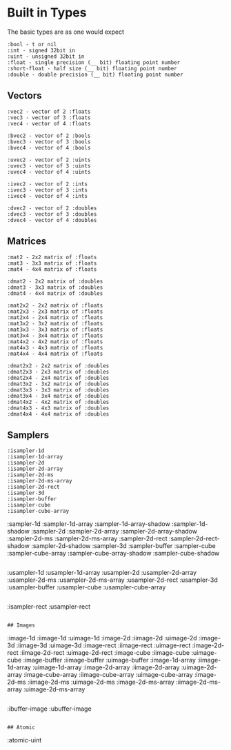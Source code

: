 # Built in Types

The basic types are as one would expect

```
:bool - t or nil
:int - signed 32bit in
:uint - unsigned 32bit in
:float - single precision (__ bit) floating point number
:short-float - half size (__ bit) floating point number
:double - double precision (__ bit) floating point number
```

## Vectors

```
:vec2 - vector of 2 :floats
:vec3 - vector of 3 :floats
:vec4 - vector of 4 :floats
```

```
:bvec2 - vector of 2 :bools
:bvec3 - vector of 3 :bools
:bvec4 - vector of 4 :bools
```

```
:uvec2 - vector of 2 :uints
:uvec3 - vector of 3 :uints
:uvec4 - vector of 4 :uints
```

```
:ivec2 - vector of 2 :ints
:ivec3 - vector of 3 :ints
:ivec4 - vector of 4 :ints
```

```
:dvec2 - vector of 2 :doubles
:dvec3 - vector of 3 :doubles
:dvec4 - vector of 4 :doubles
```

## Matrices

```
:mat2 - 2x2 matrix of :floats
:mat3 - 3x3 matrix of :floats
:mat4 - 4x4 matrix of :floats
```

```
:dmat2 - 2x2 matrix of :doubles
:dmat3 - 3x3 matrix of :doubles
:dmat4 - 4x4 matrix of :doubles
```

```
:mat2x2 - 2x2 matrix of :floats
:mat2x3 - 2x3 matrix of :floats
:mat2x4 - 2x4 matrix of :floats
:mat3x2 - 3x2 matrix of :floats
:mat3x3 - 3x3 matrix of :floats
:mat3x4 - 3x4 matrix of :floats
:mat4x2 - 4x2 matrix of :floats
:mat4x3 - 4x3 matrix of :floats
:mat4x4 - 4x4 matrix of :floats
```

```
:dmat2x2 - 2x2 matrix of :doubles
:dmat2x3 - 2x3 matrix of :doubles
:dmat2x4 - 2x4 matrix of :doubles
:dmat3x2 - 3x2 matrix of :doubles
:dmat3x3 - 3x3 matrix of :doubles
:dmat3x4 - 3x4 matrix of :doubles
:dmat4x2 - 4x2 matrix of :doubles
:dmat4x3 - 4x3 matrix of :doubles
:dmat4x4 - 4x4 matrix of :doubles
```


## Samplers

```
:isampler-1d
:isampler-1d-array
:isampler-2d
:isampler-2d-array
:isampler-2d-ms
:isampler-2d-ms-array
:isampler-2d-rect
:isampler-3d
:isampler-buffer
:isampler-cube
:isampler-cube-array

```
:sampler-1d
:sampler-1d-array
:sampler-1d-array-shadow
:sampler-1d-shadow
:sampler-2d
:sampler-2d-array
:sampler-2d-array-shadow
:sampler-2d-ms
:sampler-2d-ms-array
:sampler-2d-rect
:sampler-2d-rect-shadow
:sampler-2d-shadow
:sampler-3d
:sampler-buffer
:sampler-cube
:sampler-cube-array
:sampler-cube-array-shadow
:sampler-cube-shadow
```
```
:usampler-1d
:usampler-1d-array
:usampler-2d
:usampler-2d-array
:usampler-2d-ms
:usampler-2d-ms-array
:usampler-2d-rect
:usampler-3d
:usampler-buffer
:usampler-cube
:usampler-cube-array
```
```
:isampler-rect
:usampler-rect
```

## Images

```
:image-1d
:iimage-1d
:uimage-1d
:image-2d
:iimage-2d
:uimage-2d
:image-3d
:iimage-3d
:uimage-3d
:image-rect
:iimage-rect
:uimage-rect
:image-2d-rect
:iimage-2d-rect
:uimage-2d-rect
:image-cube
:iimage-cube
:uimage-cube
:image-buffer
:iimage-buffer
:uimage-buffer
:image-1d-array
:iimage-1d-array
:uimage-1d-array
:image-2d-array
:iimage-2d-array
:uimage-2d-array
:image-cube-array
:iimage-cube-array
:uimage-cube-array
:image-2d-ms
:iimage-2d-ms
:uimage-2d-ms
:image-2d-ms-array
:iimage-2d-ms-array
:uimage-2d-ms-array
```

```
:ibuffer-image
:ubuffer-image
```

## Atomic

```
:atomic-uint
```
